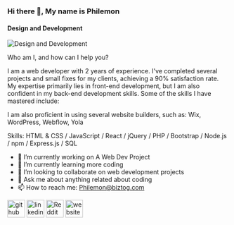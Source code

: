 ### Hi there 👋, My name is Philemon
#### Design and Development
![Design and Development](https://github.com/LaShihon/LaShihon/assets/148841107/8a550999-d06f-4cbe-b33a-c52e84a36008)

Who am I, and how can I help you?

I am a web developer with 2 years of experience. I've completed several projects and small fixes for my clients, achieving a 90% satisfaction rate. My expertise primarily lies in front-end development, but I am also confident in my back-end development skills. Some of the skills I have mastered include:


I am also proficient in using several website builders, such as: Wix, WordPress, Webflow, Yola

Skills: HTML & CSS / JavaScript / React / jQuery / PHP / Bootstrap / Node.js / npm / Express.js / SQL

- 🔭 I’m currently working on A Web Dev Project 
- 🌱 I’m currently learning more coding  
- 👯 I’m looking to collaborate on web development projects  
- 💬 Ask me about anything related about coding 
- 📫 How to reach me: Philemon@biztog.com 


[<img src='https://cdn.jsdelivr.net/npm/simple-icons@3.0.1/icons/github.svg' alt='github' height='40'>](https://github.com/https://github.com/LaShihon)  [<img src='https://cdn.jsdelivr.net/npm/simple-icons@3.0.1/icons/linkedin.svg' alt='linkedin' height='40'>](https://www.linkedin.com/in/https://www.linkedin.com/in/philemonjyrwa//)  [<img src='https://cdn.jsdelivr.net/npm/simple-icons@3.0.1/icons/reddit.svg' alt='Reddit' height='40'>](https://www.reddit.com/user/https://www.reddit.com/user/Shih0n/)  [<img src='https://cdn.jsdelivr.net/npm/simple-icons@3.0.1/icons/icloud.svg' alt='website' height='40'>](biztog.com)  

